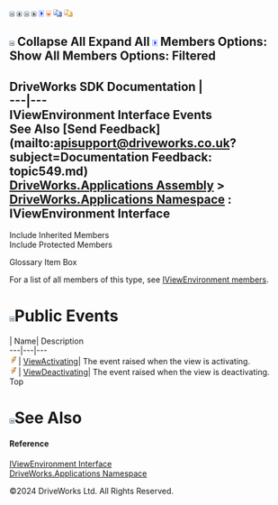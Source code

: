![](dotnetimages/collapse.gif) ![](dotnetimages/expand.gif) ![](dotnetimages/collapse.gif) ![](dotnetimages/expand.gif) ![](dotnetimages/drpdown.gif) ![](dotnetimages/drpdown_orange.gif) ![](dotnetimages/copycode.gif) ![](dotnetimages/copycodeHighlight.gif)

![](dotnetimages/collapse.gif) Collapse All Expand All ![](dotnetimages/drpdown.gif) Members Options: Show All  Members Options: Filtered   
---  
DriveWorks SDK Documentation  |   
---|---  
IViewEnvironment Interface Events   
See Also [Send Feedback](mailto:apisupport@driveworks.co.uk?subject=Documentation Feedback: topic549.md)  
[DriveWorks.Applications Assembly](topic13.md) > [DriveWorks.Applications Namespace](topic16.md) : IViewEnvironment Interface  
---  
  
Include Inherited Members    
Include Protected Members    


Glossary Item Box

For a list of all members of this type, see [IViewEnvironment members](topic550.md).

# ![](dotnetimages/collapse.gif)Public Events

| Name| Description  
---|---|---  
![ Event](dotnetimages/Event.gif)| [ViewActivating](topic562.md)| The event raised when the view is activating.   
![ Event](dotnetimages/Event.gif)| [ViewDeactivating](topic563.md)| The event raised when the view is deactivating.   
Top

# ![](dotnetimages/collapse.gif)See Also

#### Reference

[IViewEnvironment Interface](topic549.md)   
[DriveWorks.Applications Namespace](topic16.md)

©2024 DriveWorks Ltd. All Rights Reserved.

